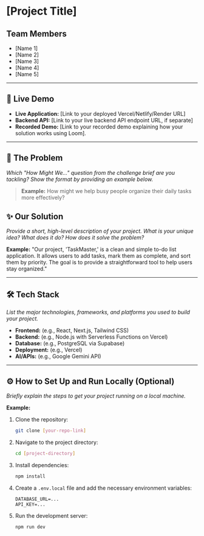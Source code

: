 # [Project Title]

## Team Members
- [Name 1]
- [Name 2]
- [Name 3]
- [Name 4]
- [Name 5]

---

## 🚀 Live Demo

*   **Live Application:** [Link to your deployed Vercel/Netlify/Render URL]
*   **Backend API:** [Link to your live backend API endpoint URL, if separate]
*   **Recorded Demo:** [Link to your recorded demo explaining how your solution works using Loom].


---

## 🎯 The Problem

*Which "How Might We..." question from the challenge brief are you tackling? Show the format by providing an example below.*

> **Example:** How might we help busy people organize their daily tasks more effectively?

## ✨ Our Solution

*Provide a short, high-level description of your project. What is your unique idea? What does it do? How does it solve the problem?*

**Example:**
"Our project, 'TaskMaster,' is a clean and simple to-do list application. It allows users to add tasks, mark them as complete, and sort them by priority. The goal is to provide a straightforward tool to help users stay organized."

---

## 🛠️ Tech Stack

*List the major technologies, frameworks, and platforms you used to build your project.*

*   **Frontend:** (e.g., React, Next.js, Tailwind CSS)
*   **Backend:** (e.g., Node.js with Serverless Functions on Vercel)
*   **Database:** (e.g., PostgreSQL via Supabase)
*   **Deployment:** (e.g., Vercel)
*   **AI/APIs:** (e.g., Google Gemini API)

---

## ⚙️ How to Set Up and Run Locally (Optional)

*Briefly explain the steps to get your project running on a local machine.*

**Example:**

1.  Clone the repository:
    ```bash
    git clone [your-repo-link]
    ```
2.  Navigate to the project directory:
    ```bash
    cd [project-directory]
    ```
3.  Install dependencies:
    ```bash
    npm install
    ```
4.  Create a `.env.local` file and add the necessary environment variables:
    ```
    DATABASE_URL=...
    API_KEY=...
    ```
5.  Run the development server:
    ```bash
    npm run dev
    ```